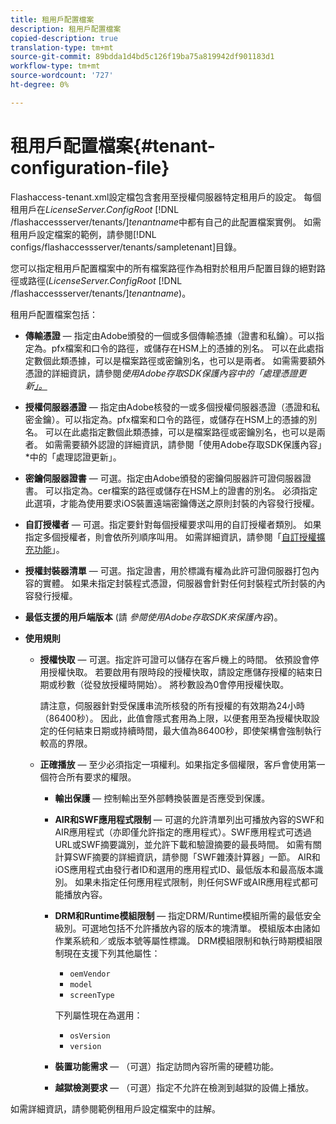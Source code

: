 ```yaml
---
title: 租用戶配置檔案
description: 租用戶配置檔案
copied-description: true
translation-type: tm+mt
source-git-commit: 89bdda1d4bd5c126f19ba75a819942df901183d1
workflow-type: tm+mt
source-wordcount: '727'
ht-degree: 0%

---
```



# 租用戶配置檔案{#tenant-configuration-file}

Flashaccess-tenant.xml設定檔包含套用至授權伺服器特定租用戶的設定。 每個租用戶在&#x200B;*LicenseServer.ConfigRoot* [!DNL /flashaccessserver/tenants/]*tenantname*&#x200B;中都有自己的此配置檔案實例。 如需租用戶設定檔案的範例，請參閱[!DNL configs/flashaccessserver/tenants/sampletenant]目錄。

您可以指定租用戶配置檔案中的所有檔案路徑作為相對於租用戶配置目錄的絕對路徑或路徑(*LicenseServer.ConfigRoot* [!DNL /flashaccessserver/tenants/]*tenantname*)。

租用戶配置檔案包括：

* **傳輸憑證** — 指定由Adobe頒發的一個或多個傳輸憑據（證書和私鑰）。可以指定為。pfx檔案和口令的路徑，或儲存在HSM上的憑據的別名。 可以在此處指定數個此類憑據，可以是檔案路徑或密鑰別名，也可以是兩者。 如需需要額外憑證的詳細資訊，請參閱&#x200B;*使用Adobe存取SDK保護內容中的「處理憑證更新[」。](../../aaxs-protecting-content/content-implementing-the-license-server/content-handling-cert-updates.md)*
* **授權伺服器憑證** — 指定由Adobe核發的一或多個授權伺服器憑證（憑證和私密金鑰）。可以指定為。pfx檔案和口令的路徑，或儲存在HSM上的憑據的別名。 可以在此處指定數個此類憑據，可以是檔案路徑或密鑰別名，也可以是兩者。 如需需要額外認證的詳細資訊，請參閱「使用Adobe存取SDK保護內容」*中的「處理認證更新」。
* **密鑰伺服器證書** — 可選。指定由Adobe頒發的密鑰伺服器許可證伺服器證書。 可以指定為。cer檔案的路徑或儲存在HSM上的證書的別名。 必須指定此選項，才能為使用要求iOS裝置遠端密鑰傳送之原則封裝的內容發行授權。
* **自訂授權者** — 可選。指定要針對每個授權要求叫用的自訂授權者類別。 如果指定多個授權者，則會依所列順序叫用。 如需詳細資訊，請參閱「[自訂授權擴充功能](../../aaxs-protected-streaming/custom-authorization-extensions.md)」。
* **授權封裝器清單** — 可選。指定證書，用於標識有權為此許可證伺服器打包內容的實體。 如果未指定封裝程式憑證，伺服器會針對任何封裝程式所封裝的內容發行授權。
* **最低支援的用戶端版本** (請 *參閱使用Adobe存取SDK來保護內容*)。
* **使用規則**

   * **授權快取** — 可選。指定許可證可以儲存在客戶機上的時間。 依預設會停用授權快取。 若要啟用有限時段的授權快取，請設定應儲存授權的結束日期或秒數（從發放授權時開始）。 將秒數設為0會停用授權快取。

      請注意，伺服器針對受保護串流所核發的所有授權的有效期為24小時（86400秒）。 因此，此值會隱式套用為上限，以便套用至為授權快取設定的任何結束日期或持續時間，最大值為86400秒，即使架構會強制執行較高的界限。

   * **正確播放** — 至少必須指定一項權利。如果指定多個權限，客戶會使用第一個符合所有要求的權限。

      * **輸出保護** — 控制輸出至外部轉換裝置是否應受到保護。
      * **AIR和SWF應用程式限制** — 可選的允許清單列出可播放內容的SWF和AIR應用程式（亦即僅允許指定的應用程式）。SWF應用程式可透過URL或SWF摘要識別，並允許下載和驗證摘要的最長時間。 如需有關計算SWF摘要的詳細資訊，請參閱「SWF雜湊計算器」一節。 AIR和iOS應用程式由發行者ID和選用的應用程式ID、最低版本和最高版本識別。 如果未指定任何應用程式限制，則任何SWF或AIR應用程式都可能播放內容。
      * **DRM和Runtime模組限制** — 指定DRM/Runtime模組所需的最低安全級別。可選地包括不允許播放內容的版本的塊清單。 模組版本由諸如作業系統和／或版本號等屬性標識。 DRM模組限制和執行時期模組限制現在支援下列其他屬性：

         * `oemVendor`
         * `model`
         * `screenType`

         下列屬性現在為選用：

         * `osVersion`
         * `version`
      * **裝置功能需求** — （可選）指定訪問內容所需的硬體功能。
      * **越獄檢測要求** — （可選）指定不允許在檢測到越獄的設備上播放。



如需詳細資訊，請參閱範例租用戶設定檔案中的註解。
